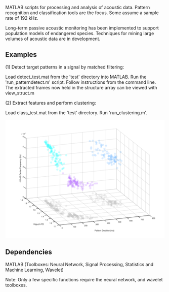 
MATLAB scripts for processing and analysis of acoustic data. Pattern recognition and classification tools are the focus. Some assume a sample rate of 192 kHz.

Long-term passive acoustic monitoring has been implemented to support population models of endangered species. Techniques for mining large volumes of acoustic data are in development. 

## Examples

(1) Detect target patterns in a signal by matched filtering:

Load detect_test.mat from the 'test' directory into MATLAB. Run the 'run_patterndetect.m' script. Follow instructions from the command line. The extracted frames now held in the structure array can be viewed with view_struct.m 

(2) Extract features and perform clustering:

Load class_test.mat from the 'test' directory. Run 'run_clustering.m'.

![Screenshot](/test/testresults.png)

## Dependencies

MATLAB (Toolboxes: Neural Network, Signal Processing, Statistics and Machine Learning, Wavelet)

Note: Only a few specific functions require the neural network, and wavelet toolboxes.
